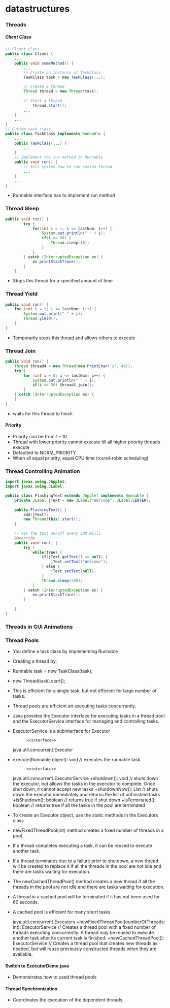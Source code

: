 # datastructures

### Threads

##### Client Class
```java
// Client class
public class Client { 
	...
	public void someMethod() { 
		...
		// Create an instance of TaskClass
		TaskClass task = new TaskClass(...);

		// Create a thread
		Thread thread = new Thread(task);
    
		// Start a thread
    		thread.start();
		... 
	}
	...
}
// Custom task class
public class TaskClass implements Runnable { 
	...
	public TaskClass(...) {
		...
	}
  	// Implement the run method in Runnable
	public void run() {
		// Tell system how to run custom thread
		...
	}
	... 
}
```

- Runnable interface has to implement run method

### Thread Sleep
```java
public void run() {
		try {
			for(int i = 1; i <= lastNum; i++) {
				System.out.println(" " + i);
				if(i >= 50) {
					Thread.sleep(10);
				}
			}
		} catch (InterruptedException ex) {
			ex.printStackTrace();
		}
	}
```

- Stops this thread for a specified amount of time

### Thread Yield
```java
public void run() {
	for (int i = 1; i <= lastNum; i++) {
		System.out.print(" " + i);
      	Thread.yield();
	}
}
```

- Temporarily stops this thread and allows others to execute

### Thread Join
```java
public void run() {
	Thread thread4 = new Thread(new PrintChar('c', 40));
	try {
		for (int i = 0; i <= lastNum; i++) {
			System.out.println(" " + i);
			if(i == 50) thread4.join();
		}
	} catch (InterruptedException ex) {
	}
}
```

- waits for this thread to finish

#### Priority
- Priority can be from 1 - 10
- Thread with lower priority cannot execute till all higher priority threads execute
- Defaulted to NORM_PRIORITY
- When all equal priority, equal CPU time (round-robin scheduling)
 
### Thread Controlling Animation

```java
import javax.swing.JApplet;
import javax.swing.JLabel;

public class FlashingText extends JApplet implements Runnable {
	private JLabel jText = new JLabel("Welcome", JLabel.CENTER);
	
	public FlashingText() {
		add(jText);
		new Thread(this).start();
	}
	
	// set the text on/off every 200 milli
	@Override
	public void run() {
		try {
			while(true) {
				if(jText.getText() == null) {
					jText.setText("Welcome");
				} else {
					jText.setText(null);
				}
				Thread.sleep(500);
			}
		} catch (InterruptedException ex) {
			ex.printStackTrace();
		}
		
	}
}
```

### Threads in GUI Animations


### Thread Pools

- You define a task class by implementing Runnable
- Creating a thread by:
- Runnable task = new TaskClass(task);
- new Thread(task).start();

- This is efficient for a single task, but not efficient for large number of tasks.
- Thread pools are efficient an executing tasks concurrently.
- Java provides the Executor interface for executing tasks in a thread pool and the ExecutorService
	interface for managing and controlling tasks.
- ExecutorService is a subinterface for Executor

			<<interface>>
	java.util.concurrent.Executor
+ execute(Runnable object): void // executes the runnable task

			<<interface>>
	java.util.concurrent.ExecutorService
+shutdown(): void				// shuts down the executor, but allows the tasks in the executor to complete. Once shut down, it cannot accept new tasks
+shutdownNow(): List<Runnable> 	// shuts down the executor immediately and returns the list of unfinished tasks
+isShutdown(): boolean 			// returns true if shut down
+isTerminated(): boolean		// returns true if all the tasks in the pool are terminated
 

- To create an Executor object, use the static methods in the Executors class
- newFixedThreadPool(int) method creates a fixed number of threads in a pool.
- If a thread completes executing a task, it can be reused to execute another task.
- If a thread terminates due to a failure prior to shutdown, a new thread will be created to replace it if all the threads in the pool are not idle and there are tasks waiting for execution.
- The newCachedThreadPool() method creates a new thread if all the threads in the pool are not idle and there are tasks waiting for execution. 
- A thread in a cached pool will be terminated if it has not been used for 60 seconds. 
- A cached pool is efficient for many short tasks.

	java.util.concurrent.Executors
+newFixedThreadPool(numberOfThreads: int): ExecutorService	// Creates a thread pool with a fixed number of threads executing concurrently. A thread may be reused to execute another task after its current task is finished.
+newCachedThreadPool(): ExecutorService						// Creates a thread pool that creates new threads as needed, but will reuse previously constructed threads when they are available.


#### Switch to ExecutorDemo.java
- Demonstrates how to used thread pools

#### Thread Synchronization
- Coordinates the execution of the dependent threads.
